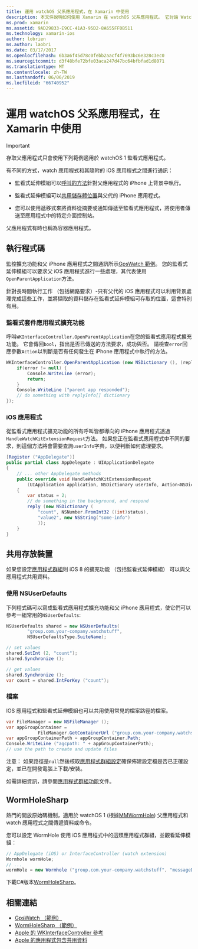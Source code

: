 ```yaml
---
title: 運用 watchOS 父系應用程式，在 Xamarin 中使用
description: 本文件說明如何使用 Xamarin 在 watchOS 父系應用程式。 它討論 WatchKit 應用程式擴充功能、 iOS 應用程式，共用存放裝置和更多功能。
ms.prod: xamarin
ms.assetid: 9AD29833-E9CC-41A3-95D2-8A655FF0B511
ms.technology: xamarin-ios
author: lobrien
ms.author: laobri
ms.date: 03/17/2017
ms.openlocfilehash: 6b3a6f45d78c0febb2aacf4f7693bc6e328c3ec0
ms.sourcegitcommit: d3f48bfe72bfe03aca247d47bc64bfbfad1d8071
ms.translationtype: MT
ms.contentlocale: zh-TW
ms.lasthandoff: 06/06/2019
ms.locfileid: "66740952"
---
```

# <a name="working-with-the-watchos-parent-application-in-xamarin"></a>運用 watchOS 父系應用程式，在 Xamarin 中使用

> [!IMPORTANT]
> 存取父應用程式只會使用下列範例適用於 watchOS 1 監看式應用程式。


有不同的方式，watch 應用程式和其隨附的 iOS 應用程式之間進行通訊：

- 監看式延伸模組可以[呼叫的方法](#code)針對父應用程式的 iPhone 上背景中執行。

- 監看式延伸模組可以[共用儲存體位置](#storage)與父代的 iPhone 應用程式。

- 您可以使用遞移式來將資料從摘要或通知傳遞至監看式應用程式，將使用者傳送至應用程式中的特定介面控制站。

父應用程式有時也稱為容器應用程式。


<a name="code" />

## <a name="run-code"></a>執行程式碼

監控擴充功能和父 iPhone 應用程式之間通訊所示[GpsWatch 範例](https://developer.xamarin.com/samples/monotouch/WatchKit/GpsWatch/)。
您的監看式延伸模組可以要求父 iOS 應用程式進行一些處理，其代表使用`OpenParentApplication`方法。

針對長時間執行工作 （包括網路要求）-只有父代的 iOS 應用程式可以利用背景處理完成這些工作，並將擷取的資料儲存在監看式延伸模組可存取的位置，這會特別有用。



### <a name="watch-kit-app-extension"></a>監看式套件應用程式擴充功能

呼叫`WKInterfaceController.OpenParentApplication`在您的監看式應用程式擴充功能。 它會傳回`bool`，指出是否已傳送的方法要求，成功與否。 請檢查`error`回應參數`Action`以判斷是否有任何發生在 iPhone 應用程式中執行的方法。

```csharp
WKInterfaceController.OpenParentApplication (new NSDictionary (), (replyInfo, error) => {
    if(error != null) {
        Console.WriteLine (error);
        return;
    }
    Console.WriteLine ("parent app responded");
    // do something with replyInfo[] dictionary
});
```


### <a name="ios-app"></a>iOS 應用程式

從監看式應用程式擴充功能的所有呼叫皆都導向的 iPhone 應用程式透過`HandleWatchKitExtensionRequest`方法。
如果您正在監看式應用程式中不同的要求，則這個方法將會需要查詢`userInfo`字典，以便判斷如何處理要求。


```csharp
[Register ("AppDelegate")]
public partial class AppDelegate : UIApplicationDelegate
{
    // ... other AppDelegate methods
    public override void HandleWatchKitExtensionRequest
        (UIApplication application, NSDictionary userInfo, Action<NSDictionary> reply)
    {
        var status = 2;
        // do something in the background, and respond
        reply (new NSDictionary (
            "count", NSNumber.FromInt32 ((int)status),
            "value2", new NSString("some-info")
            ));
    }
}
```


<a name="storage" />

## <a name="shared-storage"></a>共用存放裝置

如果您設定[應用程式群組](~/ios/watchos/app-fundamentals/app-groups.md)則 iOS 8 的擴充功能 （包括監看式延伸模組） 可以與父應用程式共用資料。

<a name="nsuserdefaults" />

### <a name="nsuserdefaults"></a>使用 NSUserDefaults

下列程式碼可以寫成監看式應用程式擴充功能和父 iPhone 應用程式，使它們可以參考一組常用的`NSUserDefaults`:

```csharp
NSUserDefaults shared = new NSUserDefaults(
        "group.com.your-company.watchstuff",
        NSUserDefaultsType.SuiteName);

// set values
shared.SetInt (2, "count");
shared.Synchronize ();

// get values
shared.Synchronize ();
var count = shared.IntForKey ("count");
```

<a name="files" />

### <a name="files"></a>檔案

IOS 應用程式和監看式延伸模組也可以共用使用常見的檔案路徑的檔案。

```csharp
var FileManager = new NSFileManager ();
var appGroupContainer =
            FileManager.GetContainerUrl ("group.com.your-company.watchstuff");
var appGroupContainerPath = appGroupContainer.Path;
Console.WriteLine ("agcpath: " + appGroupContainerPath);
// use the path to create and update files
```

注意： 如果路徑是`null`然後核取[應用程式群組設定](~/ios/watchos/app-fundamentals/app-groups.md)確保佈建設定檔是否已正確設定，並已在開發電腦上下載/安裝。

如需詳細資訊，請參閱[應用程式群組功能](~/ios/deploy-test/provisioning/capabilities/app-groups-capabilities.md)文件。

## <a name="wormholesharp"></a>WormHoleSharp

熱門的開放原始碼機制，適用於 watchOS 1 (根據[MMWormHole](https://github.com/mutualmobile/MMWormhole)) 父應用程式和 watch 應用程式之間傳遞資料或命令。

您可以設定 WormHole 使用 iOS 應用程式中的這類應用程式群組，並觀看延伸模組：

```csharp
// AppDelegate (iOS) or InterfaceController (watch extension)
Wormhole wormHole;
// ...
wormHole = new Wormhole ("group.com.your-company.watchstuff", "messageDir");
```

下載C#版本[WormHoleSharp](https://github.com/Clancey/WormHoleSharp)。



## <a name="related-links"></a>相關連結

- [GpsWatch （範例）](https://developer.xamarin.com/samples/monotouch/watchOS/WatchKitCatalog/)
- [WormHoleSharp （範例）](https://github.com/Clancey/WormHoleSharp)
- [Apple 的 WKInterfaceController 參考](https://developer.apple.com/library/prerelease/ios/documentation/WatchKit/Reference/WKInterfaceController_class/index.html#//apple_ref/occ/clm/WKInterfaceController/openParentApplication:reply:)
- [Apple 的應用程式包含共用資料](https://developer.apple.com/library/ios/documentation/General/Conceptual/ExtensibilityPG/ExtensionScenarios.html)
